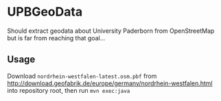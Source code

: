 UPBGeoData
==========

Should extract geodata about University Paderborn from OpenStreetMap but is far from reaching that goal...

## Usage

Download `nordrhein-westfalen-latest.osm.pbf` from http://download.geofabrik.de/europe/germany/nordrhein-westfalen.html into repository root, then run `mvn exec:java`
